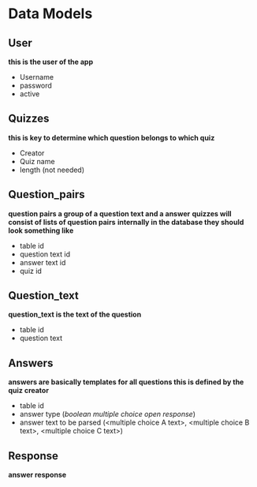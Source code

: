 # Data Models

## User 
__this is the user of the app__
* Username 
* password 
* active

## Quizzes
__this is key to determine which question belongs to which quiz__
* Creator
* Quiz name 
* length (not needed)

## Question_pairs 
__question pairs a group of a question text and a answer__
__quizzes will consist of lists of question pairs__
__internally in the database they should look something like__
* table id 
* question text id 
* answer text id
* quiz id 

## Question_text 
__question_text is the text of the question__
* table id 
* question text 

## Answers
__answers are basically templates for all questions  this is defined by the quiz creator__
* table id 
* answer type (_boolean_ _multiple choice_ _open response_)
* answer text to be parsed (\<multiple choice A text\>, \<multiple choice B text>, <multiple choice C text\>)

## Response
__answer response__
